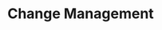 ---
layout: sub-navigation
title: Change Management
eleventyNavigation:
  key: Change Management
  parent: Soft Skills
  order: 10
---
